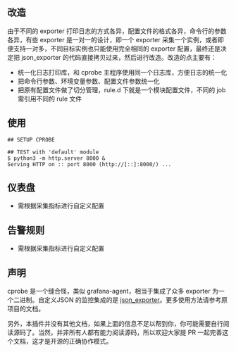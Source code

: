 ## 改造

由于不同的 exporter 打印日志的方式各异，配置文件的格式各异，命令行的参数各异，有些 exporter 是一对一的设计，即一个 exporter 采集一个实例，或者即便支持一对多，不同目标实例也只能使用完全相同的 exporter 配置，最终还是决定把 json_exporter 的代码直接拷贝过来，然后进行改造。改造的点主要有：

- 统一化日志打印库，和 cprobe 主程序使用同一个日志库，方便日志的统一化
- 把命令行参数、环境变量参数、配置文件参数统一化
- 把原有配置文件做了切分管理，rule.d 下就是一个模块配置文件，不同的 job 需引用不同的 rule 文件

## 使用

```console
## SETUP CPROBE

## TEST with 'default' module
$ python3 -m http.server 8000 &
Serving HTTP on :: port 8000 (http://[::]:8000/) ...

```


## 仪表盘

- 需根据采集指标进行自定义配置

## 告警规则

- 需根据采集指标进行自定义配置

## 声明

cprobe 是一个缝合怪，类似 grafana-agent，相当于集成了众多 exporter 为一个二进制。自定义JSON 的监控集成的是 [json_exporter](https://github.com/prometheus-community/json_exporter)。更多使用方法请参考原项目的文档。

另外，本插件并没有其他文档，如果上面的信息不足以帮到你，你可能需要自行阅读源码了。当然，并非所有人都有能力阅读源码，所以欢迎大家提 PR 一起完善这个文档，这才是开源的正确协作模式。

